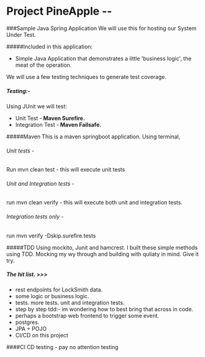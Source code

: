#  Project PineApple --  
###Sample Java Spring Application
We will use this for hosting our System Under Test.

#####Included in this application:

* Simple Java Application that demonstrates
a little 'business logic', the meat of the operation.

We will use a few testing techniques to generate test coverage.

##### Testing:-
Using JUnit we will test: 
* Unit Test -<b> Maven Surefire. </b>
* Integration Test -<b> Maven Failsafe. </b>

#####Maven
This is a maven springboot application.
Using terminal,
###### Unit tests - 
Run mvn clean test - this will execute unit tests 
###### Unit and Integration tests - 
run mvn clean verify - this will execute both unit and integration tests.
###### Integration tests only - 
run mvn verify -Dskip.surefire.tests

#####TDD
Using mockito, Junit and hamcrest.
I built these simple methods using TDD.
Mocking my wy through and building with quliaty in mind.
Give it try.


#####  The hit list. >>>
- rest endpoints for LockSmith data.
- some logic or business logic.
- tests. more tests. unit and integration tests.
- step by step tdd:- im wondering how to best bring that across in code.
- perhaps a bootstrap web frontend to trigger some event.
- postgres.
- JPA + POJO
- CI/CD on this project

####CI CD testing - pay no attention
testing
